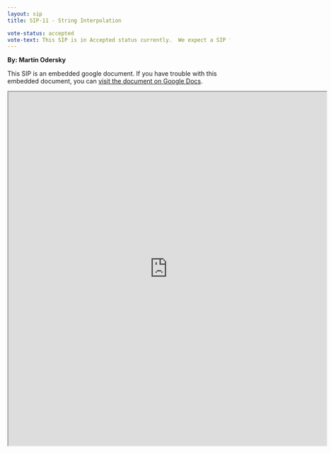 ```yaml
---
layout: sip
title: SIP-11 - String Interpolation

vote-status: accepted
vote-text: This SIP is in Accepted status currently.  We expect a SIP for 2.11 that will allow the desugared form of interpolated strings in the pattern matcher to become valid syntax. This SIP only allows the sugared interpolated strings to work.
---
```


**By: Martin Odersky**

This SIP is an embedded google document. If you have trouble with this embedded document, you can [visit the
document on Google Docs](https://docs.google.com/document/d/1NdxNxZYodPA-c4MLr33KzwzKFkzm9iW9POexT9PkJsU/edit?hl=en_US).

<iframe 
  src="https://docs.google.com/document/d/1NdxNxZYodPA-c4MLr33KzwzKFkzm9iW9POexT9PkJsU/edit?hl=en_US"
  style="width:720px;height:800px;"></iframe>

